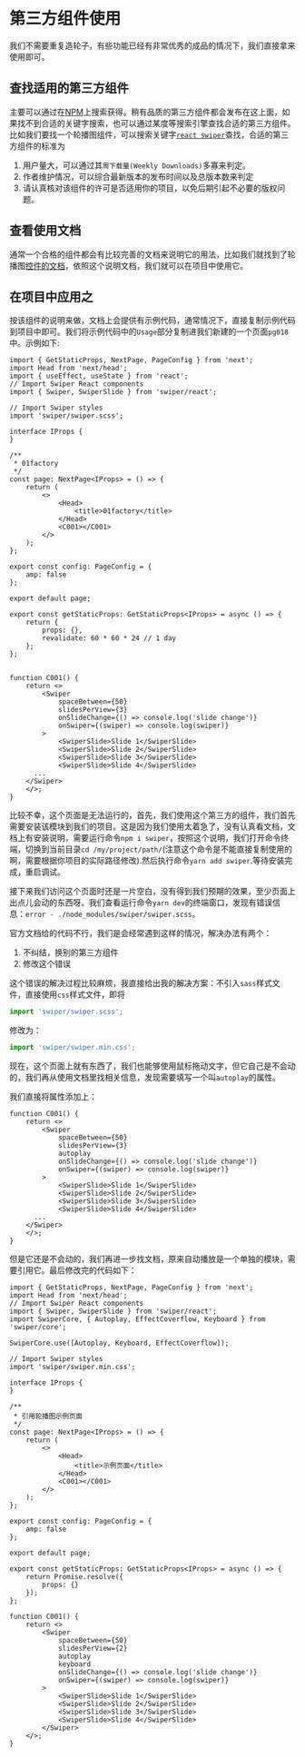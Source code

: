 # 第三方组件使用

我们不需要重复造轮子，有些功能已经有非常优秀的成品的情况下，我们直接拿来使用即可。

## 查找适用的第三方组件

主要可以通过在[NPM](https://www.npmjs.com/)上搜索获得。稍有品质的第三方组件都会发布在这上面，如果找不到合适的关键字搜索，也可以通过某度等搜索引擎查找合适的第三方组件。比如我们要找一个轮播图组件，可以搜索关键字[`react swiper`](https://www.npmjs.com/search?q=react%20swiper)查找，合适的第三方组件的标准为

1. 用户量大，可以通过其`周下载量(Weekly Downloads)`多寡来判定。
1. 作者维护情况，可以综合最新版本的发布时间以及总版本数来判定
1. 请认真核对该组件的许可是否适用你的项目，以免后期引起不必要的版权问题。

## 查看使用文档

通常一个合格的组件都会有比较完善的文档来说明它的用法，比如我们就找到了轮播图[控件的文档](https://swiperjs.com/react)，依照这个说明文档，我们就可以在项目中使用它。

## 在项目中应用之

按该组件的说明来做，文档上会提供有示例代码，通常情况下，直接复制示例代码到项目中即可。我们将示例代码中的`Usage`部分复制进我们新建的一个页面`pg018`中。示例如下:

```tsx
import { GetStaticProps, NextPage, PageConfig } from 'next';
import Head from 'next/head';
import { useEffect, useState } from 'react';
// Import Swiper React components
import { Swiper, SwiperSlide } from 'swiper/react';

// Import Swiper styles
import 'swiper/swiper.scss';

interface IProps {
}

/**
 * 01factory
 */
const page: NextPage<IProps> = () => {
	return (
		<>
			<Head>
				<title>01factory</title>
			</Head>
			<C001></C001>
		</>
	);
};

export const config: PageConfig = {
	amp: false
};

export default page;

export const getStaticProps: GetStaticProps<IProps> = async () => {
	return {
		props: {},
		revalidate: 60 * 60 * 24 // 1 day
	};
};


function C001() {
	return <>
		<Swiper
			spaceBetween={50}
			slidesPerView={3}
			onSlideChange={() => console.log('slide change')}
			onSwiper={(swiper) => console.log(swiper)}
		>
			<SwiperSlide>Slide 1</SwiperSlide>
			<SwiperSlide>Slide 2</SwiperSlide>
			<SwiperSlide>Slide 3</SwiperSlide>
			<SwiperSlide>Slide 4</SwiperSlide>
      ...
    </Swiper>
	</>;
}
```

比较不幸，这个页面是无法运行的，首先，我们使用这个第三方的组件，我们首先需要安装该模块到我们的项目。这是因为我们使用太着急了，没有认真看文档，文档上有安装说明，需要运行命令`npm i swiper`，按照这个说明，我们打开命令终端，切换到当前目录`cd /my/project/path/`(注意这个命令是不能直接复制使用的啊，需要根据你项目的实际路径修改).然后执行命令`yarn add swiper`.等待安装完成，重启调试。

接下来我们访问这个页面时还是一片空白，没有得到我们预期的效果，至少页面上出点儿会动的东西呀。我们查看运行命令`yarn dev`的终端窗口，发现有错误信息：`error - ./node_modules/swiper/swiper.scss`。

官方文档给的代码不行，我们是会经常遇到这样的情况，解决办法有两个：

1. 不纠结，换别的第三方组件
1. 修改这个错误

这个错误的解决过程比较麻烦，我直接给出我的解决方案：不引入`sass`样式文件，直接使用`css`样式文件，即将

```ts
import 'swiper/swiper.scss';
```

修改为：

```ts
import 'swiper/swiper.min.css';
```

现在，这个页面上就有东西了，我们也能够使用鼠标拖动文字，但它自己是不会动的，我们再从使用文档里找相关信息，发现需要填写一个叫`autoplay`的属性。

我们直接将属性添加上：

```tsx
function C001() {
	return <>
		<Swiper
			spaceBetween={50}
			slidesPerView={3}
			autoplay
			onSlideChange={() => console.log('slide change')}
			onSwiper={(swiper) => console.log(swiper)}
		>
			<SwiperSlide>Slide 1</SwiperSlide>
			<SwiperSlide>Slide 2</SwiperSlide>
			<SwiperSlide>Slide 3</SwiperSlide>
			<SwiperSlide>Slide 4</SwiperSlide>
      ...
    </Swiper>
	</>;
}
```

但是它还是不会动的，我们再进一步找文档，原来自动播放是一个单独的模块，需要引用它。最后修改完的代码如下：

```tsx
import { GetStaticProps, NextPage, PageConfig } from 'next';
import Head from 'next/head';
// Import Swiper React components
import { Swiper, SwiperSlide } from 'swiper/react';
import SwiperCore, { Autoplay, EffectCoverflow, Keyboard } from 'swiper/core';

SwiperCore.use([Autoplay, Keyboard, EffectCoverflow]);

// Import Swiper styles
import 'swiper/swiper.min.css';

interface IProps {
}

/**
 * 引用轮播图示例页面
 */
const page: NextPage<IProps> = () => {
	return (
		<>
			<Head>
				<title>示例页面</title>
			</Head>
			<C001></C001>
		</>
	);
};

export const config: PageConfig = {
	amp: false
};

export default page;

export const getStaticProps: GetStaticProps<IProps> = async () => {
	return Promise.resolve({
		props: {}
	});
};

function C001() {
	return <>
		<Swiper
			spaceBetween={50}
			slidesPerView={2}
			autoplay
			keyboard
			onSlideChange={() => console.log('slide change')}
			onSwiper={(swiper) => console.log(swiper)}
		>
			<SwiperSlide>Slide 1</SwiperSlide>
			<SwiperSlide>Slide 2</SwiperSlide>
			<SwiperSlide>Slide 3</SwiperSlide>
			<SwiperSlide>Slide 4</SwiperSlide>
		</Swiper>
	</>;
}

```
